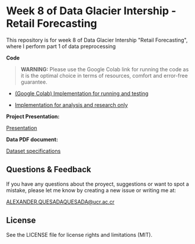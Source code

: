 # Week 8 of Data Glacier Intership - Retail Forecasting

This repository is for week 8 of Data Glacier Intership "Retail Forecasting", where I perform part 1 of data preprocessing

**Code**

> **WARNING:** Please use the Google Colab link for running the code as it is the optimal choice in terms of resources, comfort and error-free guarantee.

- [(Google Colab) Implementation for running and testing](https://colab.research.google.com/drive/13f50xZob9lJAiG0Bys0gRK7LTChR3I5p?usp=sharing)

- [Implementation for analysis and research only](Src/Forecast_Project.ipynb)


**Project Presentation:**

[Presentation](Presentation/Retail_Forecasting_Presentation.pdf)

**Data PDF document:**

[Dataset specifications](Datadoc/Data_Intake_Report.pdf)

## Questions & Feedback

If you have any questions about the proyect, suggestions or want to spot a mistake, please let me know by creating a new issue or writing me at:

<ALEXANDER.QUESADAQUESADA@ucr.ac.cr>

## License

See the LICENSE file for license rights and limitations (MIT).
